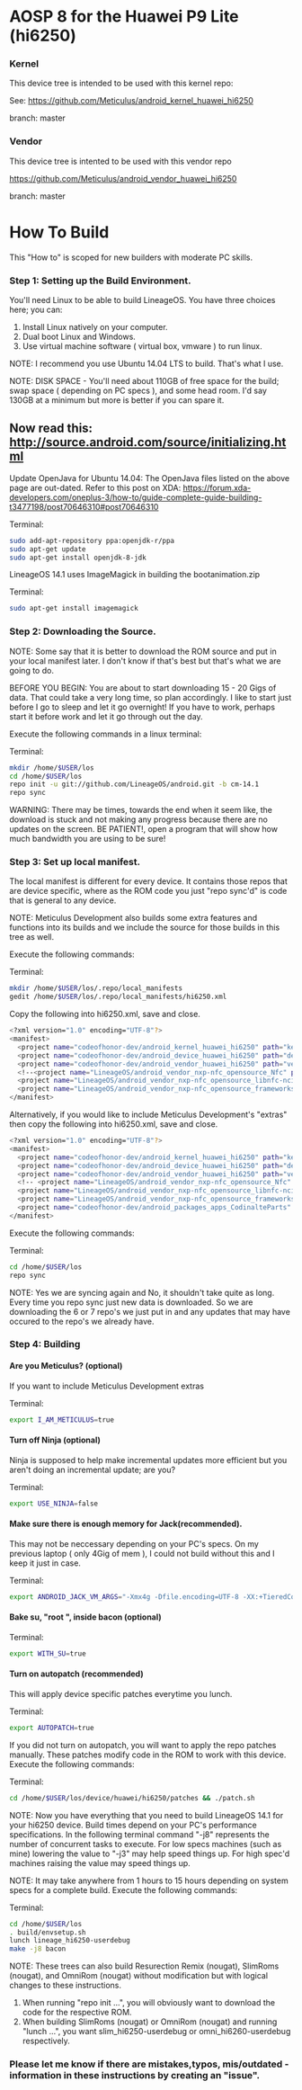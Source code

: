 # AOSP 8 for the Huawei P9 Lite (hi6250)

### Kernel
This device tree is intended to be used with this kernel repo:

See: https://github.com/Meticulus/android_kernel_huawei_hi6250

branch: master
### Vendor
This device tree is intented to be used with this vendor repo

https://github.com/Meticulus/android_vendor_huawei_hi6250

branch: master
# How To Build
This "How to" is scoped for new builders with moderate PC skills.

### Step 1: Setting up the Build Environment.

You'll need Linux to be able to build LineageOS. You have three choices here; you can:

1. Install Linux natively on your computer.
2. Dual boot Linux and Windows.
3. Use virtual machine software ( virtual box, vmware ) to run linux.

NOTE: I recommend you use Ubuntu 14.04 LTS to build. That's what I use.

NOTE: DISK SPACE - You'll need about 110GB of free space for the build; swap space ( depending on PC specs ), and some head room. I'd say 130GB at a minimum but more is better if you can spare it.

## Now read this: http://source.android.com/source/initializing.html

Update OpenJava for Ubuntu 14.04: The OpenJava files listed on the above page are out-dated. Refer to this post on XDA: 
https://forum.xda-developers.com/oneplus-3/how-to/guide-complete-guide-building-t3477198/post70646310#post70646310

Terminal:
```bash
sudo add-apt-repository ppa:openjdk-r/ppa
sudo apt-get update
sudo apt-get install openjdk-8-jdk
```
LineageOS 14.1 uses ImageMagick in building the bootanimation.zip

Terminal:
```bash
sudo apt-get install imagemagick
```

### Step 2: Downloading the Source.

NOTE: Some say that it is better to download the ROM source and put in your local manifest later. I don't know if that's best but that's what we are going to do.

BEFORE YOU BEGIN: You are about to start downloading 15 - 20 Gigs of data. That could take a very long time, so plan accordingly. I like to start just before I go to sleep and let it go overnight! If you have to work, perhaps start it before work and let it go through out the day.

Execute the following commands in a linux terminal:

Terminal:
```bash
mkdir /home/$USER/los
cd /home/$USER/los
repo init -u git://github.com/LineageOS/android.git -b cm-14.1
repo sync
```
WARNING: There may be times, towards the end when it seem like, the download is stuck and not making any progress because there are no updates on the screen. BE PATIENT!, open a program that will show how much bandwidth you are using to be sure!

### Step 3: Set up local manifest.

The local manifest is different for every device. It contains those repos that are device specific, where as the ROM code you just "repo sync'd" is code that is general to any device.

NOTE: Meticulus Development also builds some extra features and functions into its builds and we include the source for those builds in this tree as well.

Execute the following commands:

Terminal:
```bash
mkdir /home/$USER/los/.repo/local_manifests
gedit /home/$USER/los/.repo/local_manifests/hi6250.xml
```
Copy the following into hi6250.xml, save and close.
```bash
<?xml version="1.0" encoding="UTF-8"?>
<manifest>
  <project name="codeofhonor-dev/android_kernel_huawei_hi6250" path="kernel/huawei/hi6250" remote="github" revision="o-emui5"/>
  <project name="codeofhonor-dev/android_device_huawei_hi6250" path="device/huawei/hi6250" remote="github" revision="o-emui5"/>
  <project name="codeofhonor-dev/android_vendor_huawei_hi6250" path="vendor/huawei/hi6250" remote="github" revision="o-emui5"/>
  <!--<project name="LineageOS/android_vendor_nxp-nfc_opensource_Nfc" path="vendor/nxp-nfc/opensource/Nfc" remote="github" revision="cm-14.1"/>
  <project name="LineageOS/android_vendor_nxp-nfc_opensource_libnfc-nci" path="vendor/nxp-nfc/opensource/libnfc-nci" remote="github" revision="cm-14.1"/>
  <project name="LineageOS/android_vendor_nxp-nfc_opensource_frameworks" path="vendor/nxp-nfc/opensource/frameworks" remote="github" revision="cm-14.1"/>-->
</manifest>
```

Alternatively, if you would like to include Meticulus Development's "extras" then copy the following into hi6250.xml, save and close.
```bash
<?xml version="1.0" encoding="UTF-8"?>
<manifest>
  <project name="codeofhonor-dev/android_kernel_huawei_hi6250" path="kernel/huawei/hi6250" remote="github" revision="o-emui5"/>
  <project name="codeofhonor-dev/android_device_huawei_hi6250" path="device/huawei/hi6250" remote="github" revision="o-emui5"/>
  <project name="codeofhonor-dev/android_vendor_huawei_hi6250" path="vendor/huawei/hi6250" remote="github" revision="o-emui5"/>
  <!-- <project name="LineageOS/android_vendor_nxp-nfc_opensource_Nfc" path="vendor/nxp-nfc/opensource/Nfc" remote="github" revision="cm-14.1"/>
  <project name="LineageOS/android_vendor_nxp-nfc_opensource_libnfc-nci" path="vendor/nxp-nfc/opensource/libnfc-nci" remote="github" revision="cm-14.1"/>
  <project name="LineageOS/android_vendor_nxp-nfc_opensource_frameworks" path="vendor/nxp-nfc/opensource/frameworks" remote="github" revision="cm-14.1"/>
  <project name="codeofhonor-dev/android_packages_apps_CodinalteParts" path="packages/apps/CodinalteParts" remote="github" revision="hi6250"/>-->
</manifest>
```

Execute the following commands:

Terminal:
```bash
cd /home/$USER/los
repo sync
```

NOTE: Yes we are syncing again and No, it shouldn't take quite as long. Every time you repo sync just new data is downloaded. So we are downloading the 6 or 7 repo's we just put in and any updates that may have occured to the repo's we already have.

### Step 4: Building

#### Are you Meticulus? (optional)
If you want to include Meticulus Development extras

Terminal:
```bash
export I_AM_METICULUS=true
```

#### Turn off Ninja (optional)
Ninja is supposed to help make incremental updates more efficient but you aren't doing an incremental update; are you?

Terminal:
```bash
export USE_NINJA=false
```

#### Make sure there is enough memory for Jack(recommended).
This may not be neccessary depending on your PC's specs. On my previous laptop ( only 4Gig of mem ), I could not build without this and I keep it just in case.

Terminal:
```bash
export ANDROID_JACK_VM_ARGS="-Xmx4g -Dfile.encoding=UTF-8 -XX:+TieredCompilation"
```

#### Bake su, "root ", inside bacon (optional)

Terminal:
```bash
export WITH_SU=true
```

#### Turn on autopatch (recommended)
This will apply device specific patches everytime you lunch.

Terminal:
```bash
export AUTOPATCH=true
```

If you did not turn on autopatch, you will want to apply the repo patches manually. These patches modify code in the ROM to work with this device.
Execute the following commands:

Terminal:
```bash
cd /home/$USER/los/device/huawei/hi6250/patches && ./patch.sh
```

NOTE: Now you have everything that you need to build LineageOS 14.1 for your hi6250 device. Build times depend on your PC's performance specifications. In the following terminal command "-j8" represents the number of concurrent tasks to execute. For low specs machines (such as mine) lowering the value to "-j3" may help speed things up. For high spec'd machines raising the value may speed things up.

NOTE: It may take anywhere from 1 hours to 15 hours depending on system specs for a complete build.
Execute the following commands:

Terminal:
```bash
cd /home/$USER/los
. build/envsetup.sh
lunch lineage_hi6250-userdebug
make -j8 bacon
```

NOTE: These trees can also build Resurection Remix (nougat), SlimRoms (nougat), and OmniRom (nougat) without modification but with logical changes to these instructions.
1. When running "repo init ...", you will obviously want to download the code for the respective ROM.
2. When building SlimRoms (nougat) or OmniRom (nougat) and running "lunch ...", you want slim_hi6250-userdebug or omni_hi6260-userdebug respectively.


### Please let me know if there are mistakes,typos, mis/outdated - information in these instructions by creating an "issue".
